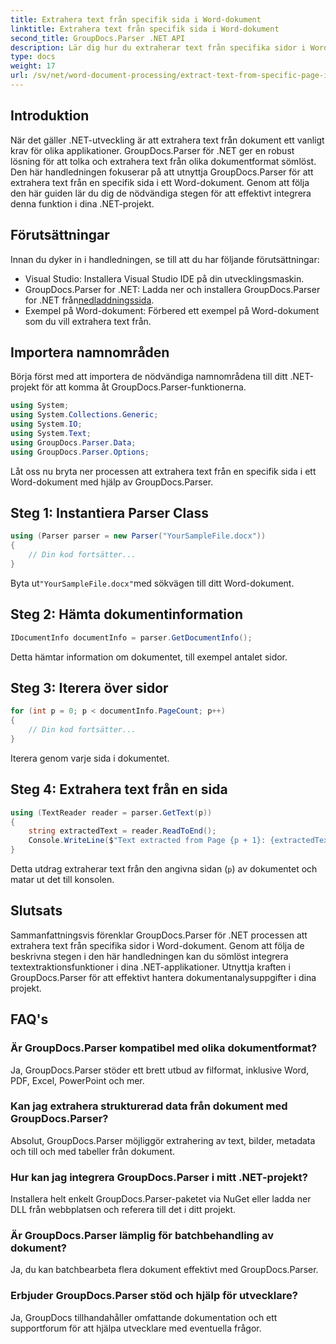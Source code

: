 ```yaml
---
title: Extrahera text från specifik sida i Word-dokument
linktitle: Extrahera text från specifik sida i Word-dokument
second_title: GroupDocs.Parser .NET API
description: Lär dig hur du extraherar text från specifika sidor i Word-dokument med GroupDocs.Parser för .NET. Integrera textextraktionsfunktioner i ditt .NET.
type: docs
weight: 17
url: /sv/net/word-document-processing/extract-text-from-specific-page-in-word-document/
---
```

## Introduktion
När det gäller .NET-utveckling är att extrahera text från dokument ett vanligt krav för olika applikationer. GroupDocs.Parser för .NET ger en robust lösning för att tolka och extrahera text från olika dokumentformat sömlöst. Den här handledningen fokuserar på att utnyttja GroupDocs.Parser för att extrahera text från en specifik sida i ett Word-dokument. Genom att följa den här guiden lär du dig de nödvändiga stegen för att effektivt integrera denna funktion i dina .NET-projekt.
## Förutsättningar
Innan du dyker in i handledningen, se till att du har följande förutsättningar:
- Visual Studio: Installera Visual Studio IDE på din utvecklingsmaskin.
-  GroupDocs.Parser for .NET: Ladda ner och installera GroupDocs.Parser for .NET från[nedladdningssida](https://releases.groupdocs.com/parser/net/).
- Exempel på Word-dokument: Förbered ett exempel på Word-dokument som du vill extrahera text från.

## Importera namnområden
Börja först med att importera de nödvändiga namnområdena till ditt .NET-projekt för att komma åt GroupDocs.Parser-funktionerna.
```csharp
using System;
using System.Collections.Generic;
using System.IO;
using System.Text;
using GroupDocs.Parser.Data;
using GroupDocs.Parser.Options;
```

Låt oss nu bryta ner processen att extrahera text från en specifik sida i ett Word-dokument med hjälp av GroupDocs.Parser.
## Steg 1: Instantiera Parser Class
```csharp
using (Parser parser = new Parser("YourSampleFile.docx"))
{
    // Din kod fortsätter...
}
```
 Byta ut`"YourSampleFile.docx"`med sökvägen till ditt Word-dokument.
## Steg 2: Hämta dokumentinformation
```csharp
IDocumentInfo documentInfo = parser.GetDocumentInfo();
```
Detta hämtar information om dokumentet, till exempel antalet sidor.
## Steg 3: Iterera över sidor
```csharp
for (int p = 0; p < documentInfo.PageCount; p++)
{
    // Din kod fortsätter...
}
```
Iterera genom varje sida i dokumentet.
## Steg 4: Extrahera text från en sida
```csharp
using (TextReader reader = parser.GetText(p))
{
    string extractedText = reader.ReadToEnd();
    Console.WriteLine($"Text extracted from Page {p + 1}: {extractedText}");
}
```
Detta utdrag extraherar text från den angivna sidan (`p`) av dokumentet och matar ut det till konsolen.

## Slutsats
Sammanfattningsvis förenklar GroupDocs.Parser för .NET processen att extrahera text från specifika sidor i Word-dokument. Genom att följa de beskrivna stegen i den här handledningen kan du sömlöst integrera textextraktionsfunktioner i dina .NET-applikationer. Utnyttja kraften i GroupDocs.Parser för att effektivt hantera dokumentanalysuppgifter i dina projekt.

## FAQ's
### Är GroupDocs.Parser kompatibel med olika dokumentformat?
Ja, GroupDocs.Parser stöder ett brett utbud av filformat, inklusive Word, PDF, Excel, PowerPoint och mer.
### Kan jag extrahera strukturerad data från dokument med GroupDocs.Parser?
Absolut, GroupDocs.Parser möjliggör extrahering av text, bilder, metadata och till och med tabeller från dokument.
### Hur kan jag integrera GroupDocs.Parser i mitt .NET-projekt?
Installera helt enkelt GroupDocs.Parser-paketet via NuGet eller ladda ner DLL från webbplatsen och referera till det i ditt projekt.
### Är GroupDocs.Parser lämplig för batchbehandling av dokument?
Ja, du kan batchbearbeta flera dokument effektivt med GroupDocs.Parser.
### Erbjuder GroupDocs.Parser stöd och hjälp för utvecklare?
Ja, GroupDocs tillhandahåller omfattande dokumentation och ett supportforum för att hjälpa utvecklare med eventuella frågor.